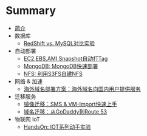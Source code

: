 # Summary

* [简介](README.md)
* 数据库
  * [RedShift vs. MySQL对比实验](RedShift_MySQL.md)
* 自动部署    
  * [EC2,EBS,AMI,Snapshot自动打Tag](EC2_Auto_Tag.md)
  * [MongoDB: MongoDB快速部署](MangoDB.md)
  * [NFS: 利用S3FS自建NFS](S3fs.md)
* 网络 & 加速
  * [海外域名部署方案：海外域名向国内用户提供服务](ByPassICP.md)
* 迁移服务
  * [镜像迁移：SMS & VM-Import快速上手](SMS_vm-import.md)
  * [域名迁移：从GoDaddy到Route 53](TransferDomainRoute53.md)
* 物联网 IoT
  * <a href="https://chinalabs.github.io/aws-iot-labs/" target="_blank">HandsOn: IOT系列动手实验</a>
  